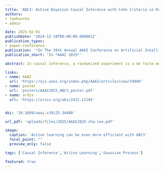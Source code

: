```yaml
---
title: 'ABC3: Active Bayesian Causal Inference with Cohn Criteria in Randomized Experiments'
authors:
- taehuncha
- admin

date: 2025-02-01
publishDate: '2024-12-10T00:00:00.000001Z'
publication_types:
- paper-conference
publication: '*In The 39th Annual AAAI Conference on Artificial Intelligence*'
publication_short: 'In *AAAI 2025*'

abstract: In causal inference, a randomized experiment is a de facto method to overcome various theoretical issues in observational study. However, the experimental design requires expensive costs, so an efficient experimental design is necessary. We propose ABC3, a Bayesian active learning policy for causal inference. We show a policy minimizing an estimation error on conditional average treatment effect is equivalent to minimizing an integrated posterior variance, similar to Cohn criteria. We theoretically prove ABC3 also minimizes an imbalance between the treatment and control groups and the type 1 error probability. Imbalance-minimizing characteristic is especially notable as several works have emphasized the importance of achieving balance. Through extensive experiments on real-world data sets, ABC3 achieves the highest efficiency, while empirically showing the theoretical results hold.

links:
- name: AAAI
  url: 'https://ojs.aaai.org/index.php/AAAI/article/view/34880'
- name: poster
  url: 'posters/AAAI2025_ABC3_poster.pdf'
- name: arXiv
  url: 'https://arxiv.org/abs/2412.11104'


doi: '10.1609/aaai.v39i25.34880'

url_pdf: 'uploads/files/2025/AAAI2025-cha-lee.pdf'

image:
  caption: 'Active learning can be even more efficient with ABC3'
  focal_point: ""
  preview_only: false

tags: ['Causal Inference','Active Learning','Gaussian Process']

featured: true
---
```

